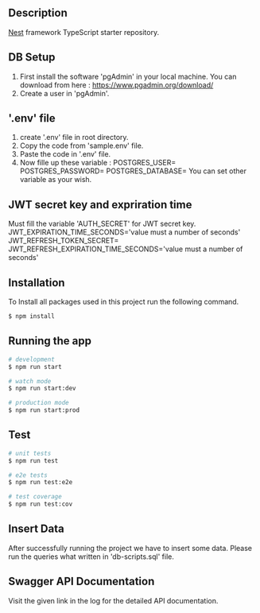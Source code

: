 ## Description

[Nest](https://github.com/nestjs/nest) framework TypeScript starter repository.

## DB Setup

1. First install the software 'pgAdmin' in your local machine. You can download from here : https://www.pgadmin.org/download/
2. Create a user in 'pgAdmin'.

## '.env' file

1. create '.env' file in root directory.
2. Copy the code from 'sample.env' file.
3. Paste the code in '.env' file.
4. Now fille up these variable :
   POSTGRES_USER=
   POSTGRES_PASSWORD=
   POSTGRES_DATABASE=
   You can set other variable as your wish.

## JWT secret key and expriration time

Must fill the variable 'AUTH_SECRET' for JWT secret key.
JWT_EXPIRATION_TIME_SECONDS='value must a number of seconds'
JWT_REFRESH_TOKEN_SECRET=
JWT_REFRESH_EXPIRATION_TIME_SECONDS='value must a number of seconds'

## Installation

To Install all packages used in this project run the following command.

```bash
$ npm install
```

## Running the app

```bash
# development
$ npm run start

# watch mode
$ npm run start:dev

# production mode
$ npm run start:prod
```

## Test

```bash
# unit tests
$ npm run test

# e2e tests
$ npm run test:e2e

# test coverage
$ npm run test:cov
```

## Insert Data

After successfully running the project we have to insert some data.
Please run the queries what written in 'db-scripts.sql' file.

## Swagger API Documentation

Visit the given link in the log for the detailed API documentation.

